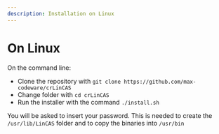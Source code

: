 ```yaml
---
description: Installation on Linux
---
```


# On Linux

On the command line:

* Clone the repository with `git clone https://github.com/max-codeware/crLinCAS`
* Change folder with `cd crLinCAS`
* Run the installer with the command `./install.sh`

You will be asked to insert your password. This is needed to create the `/usr/lib/LinCAS` folder and to copy the binaries into `/usr/bin`

